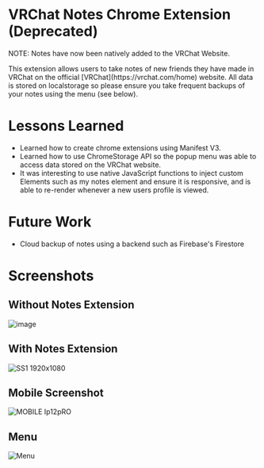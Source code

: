 # VRChat Notes Chrome Extension (Deprecated)

NOTE: Notes have now been natively added to the VRChat Website.

<p>This extension allows users to take notes of new friends they have made in VRChat on the official [VRChat](https://vrchat.com/home) website. All data is stored on localstorage so please ensure you take frequent backups of your notes using the menu (see below).</p>

# Lessons Learned
- Learned how to create chrome extensions using Manifest V3.
- Learned how to use ChromeStorage API so the popup menu was able to access data stored on the VRChat website.
- It was interesting to use native JavaScript functions to inject custom Elements such as my notes element and ensure it is responsive, and is able to re-render whenever a new users profile is viewed.

# Future Work
- Cloud backup of notes using a backend such as Firebase's Firestore

# Screenshots

## Without Notes Extension

![image](https://user-images.githubusercontent.com/55749172/179184192-2ff07f84-a64a-4e91-9da5-7ef1d78b1444.png)

## With Notes Extension

![SS1 1920x1080](https://user-images.githubusercontent.com/55749172/175988180-531fe311-6cf1-4075-9067-2618d2402629.png)

## Mobile Screenshot
![MOBILE Ip12pRO](https://user-images.githubusercontent.com/55749172/175988191-6527485b-4e24-4d6b-acbd-029f5477bccd.png)

## Menu
![Menu](https://user-images.githubusercontent.com/55749172/175988108-1c9ee36a-30e5-4da4-8dd0-3c79b5d67b3c.png)
